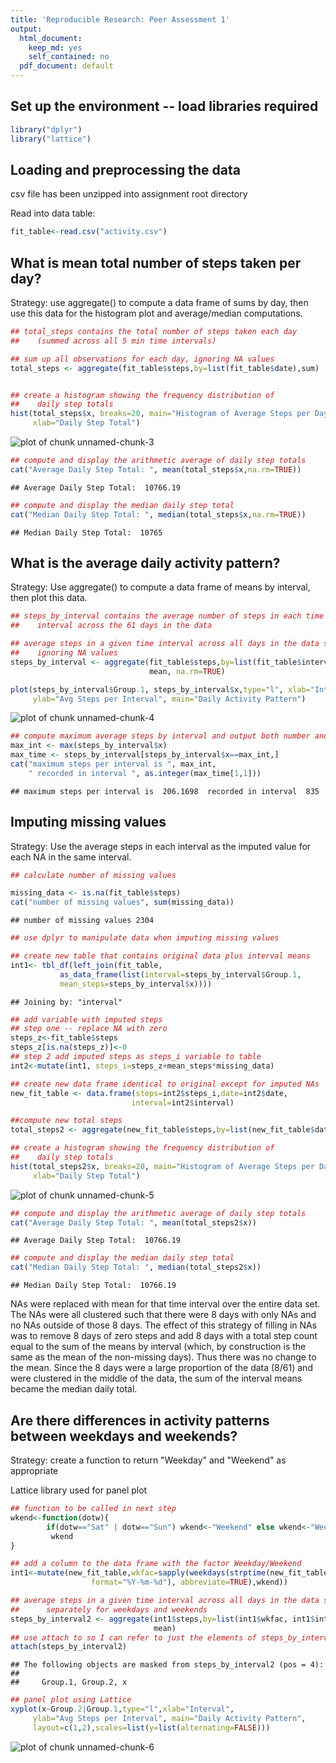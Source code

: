 ```yaml
---
title: 'Reproducible Research: Peer Assessment 1'
output:
  html_document:
    keep_md: yes
    self_contained: no
  pdf_document: default
---
```

## Set up the environment -- load libraries required

```r
library("dplyr")
library("lattice")
```

## Loading and preprocessing the data
csv file has been unzipped into assignment root directory

Read into data table:


```r
fit_table<-read.csv("activity.csv")
```

## What is mean total number of steps taken per day?
Strategy: use aggregate() to compute a data frame of sums by day, then use this data for the histogram plot and average/median computations.


```r
## total_steps contains the total number of steps taken each day 
##    (summed across all 5 min time intervals)

## sum up all observations for each day, ignoring NA values
total_steps <- aggregate(fit_table$steps,by=list(fit_table$date),sum)


## create a histogram showing the frequency distribution of 
##    daily step totals
hist(total_steps$x, breaks=20, main="Histogram of Average Steps per Day",
     xlab="Daily Step Total")
```

![plot of chunk unnamed-chunk-3](figure/unnamed-chunk-3-1.png) 

```r
## compute and display the arithmetic average of daily step totals
cat("Average Daily Step Total: ", mean(total_steps$x,na.rm=TRUE))
```

```
## Average Daily Step Total:  10766.19
```

```r
## compute and display the median daily step total
cat("Median Daily Step Total: ", median(total_steps$x,na.rm=TRUE))
```

```
## Median Daily Step Total:  10765
```

## What is the average daily activity pattern?
Strategy: Use aggregate() to compute a data frame of means by interval, then plot this data.


```r
## steps_by_interval contains the average number of steps in each time 
##    interval across the 61 days in the data

## average steps in a given time interval across all days in the data set, 
##    ignoring NA values
steps_by_interval <- aggregate(fit_table$steps,by=list(fit_table$interval), 
                               mean, na.rm=TRUE)

plot(steps_by_interval$Group.1, steps_by_interval$x,type="l", xlab="Interval",
     ylab="Avg Steps per Interval", main="Daily Activity Pattern")
```

![plot of chunk unnamed-chunk-4](figure/unnamed-chunk-4-1.png) 

```r
## compute maximum average steps by interval and output both number and interval
max_int <- max(steps_by_interval$x)
max_time <- steps_by_interval[steps_by_interval$x==max_int,]
cat("maximum steps per interval is ", max_int, 
    " recorded in interval ", as.integer(max_time[1,1]))
```

```
## maximum steps per interval is  206.1698  recorded in interval  835
```

## Imputing missing values
Strategy: Use the average steps in each interval as the imputed value for each NA in the same interval.


```r
## calculate number of missing values

missing_data <- is.na(fit_table$steps)
cat("number of missing values", sum(missing_data))
```

```
## number of missing values 2304
```

```r
## use dplyr to manipulate data when imputing missing values

## create new table that contains original data plus interval means
int1<- tbl_df(left_join(fit_table,
           as_data_frame(list(interval=steps_by_interval$Group.1, 
           mean_steps=steps_by_interval$x))))
```

```
## Joining by: "interval"
```

```r
## add variable with imputed steps
## step one -- replace NA with zero
steps_z<-fit_table$steps
steps_z[is.na(steps_z)]<-0
## step 2 add imputed steps as steps_i variable to table
int2<-mutate(int1, steps_i=steps_z+mean_steps*missing_data)

## create new data frame identical to original except for imputed NAs
new_fit_table <- data.frame(steps=int2$steps_i,date=int2$date,
                           interval=int2$interval)

##compute new total steps
total_steps2 <- aggregate(new_fit_table$steps,by=list(new_fit_table$date),sum)

## create a histogram showing the frequency distribution of 
##    daily step totals
hist(total_steps2$x, breaks=20, main="Histogram of Average Steps per Day",
     xlab="Daily Step Total")
```

![plot of chunk unnamed-chunk-5](figure/unnamed-chunk-5-1.png) 

```r
## compute and display the arithmetic average of daily step totals
cat("Average Daily Step Total: ", mean(total_steps2$x))
```

```
## Average Daily Step Total:  10766.19
```

```r
## compute and display the median daily step total
cat("Median Daily Step Total: ", median(total_steps2$x))
```

```
## Median Daily Step Total:  10766.19
```

NAs were replaced with mean for that time interval over the entire data set. The NAs were all clustered such that there were 8 days with only NAs and no NAs outside of those 8 days.  The effect of this strategy of filling in NAs was to remove 8 days of zero steps and add 8 days with a total step count equal to the sum of the means by interval (which, by construction is the same as the mean of the non-missing days). Thus there was no change to the mean.  Since the 8 days were a large proportion of the data (8/61) and were clustered in the middle of the data, the sum of the interval means became the median daily total.

## Are there differences in activity patterns between weekdays and weekends?
Strategy: create a function to return "Weekday" and "Weekend" as appropriate

Lattice library used for panel plot


```r
## function to be called in next step
wkend<-function(dotw){
        if(dotw=="Sat" | dotw=="Sun") wkend<-"Weekend" else wkend<-"Weekday"
         wkend
}

## add a column to the data frame with the factor Weekday/Weekend
int1<-mutate(new_fit_table,wkfac=sapply(weekdays(strptime(new_fit_table$date,
                  format="%Y-%m-%d"), abbreviate=TRUE),wkend))

## average steps in a given time interval across all days in the data set, 
##      separately for weekdays and weekends 
steps_by_interval2 <- aggregate(int1$steps,by=list(int1$wkfac, int1$interval), 
                                mean)
## use attach to so I can refer to just the elements of steps_by_interval2
attach(steps_by_interval2)
```

```
## The following objects are masked from steps_by_interval2 (pos = 4):
## 
##     Group.1, Group.2, x
```

```r
## panel plot using Lattice
xyplot(x~Group.2|Group.1,type="l",xlab="Interval",
     ylab="Avg Steps per Interval", main="Daily Activity Pattern", 
     layout=c(1,2),scales=list(y=list(alternating=FALSE)))
```

![plot of chunk unnamed-chunk-6](figure/unnamed-chunk-6-1.png) 

